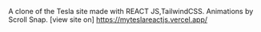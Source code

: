 A clone of the Tesla site made with REACT JS,TailwindCSS.
Animations by Scroll Snap.
[view  site on] 
https://myteslareactjs.vercel.app/
